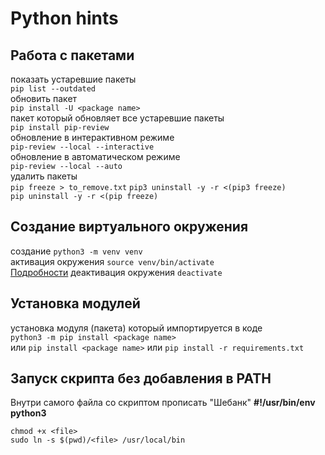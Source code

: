 # Python hints

## Работа с пакетами

показать устаревшие пакеты  
`pip list --outdated`  
обновить пакет  
`pip install -U <package name>`  
пакет который обновляет все устаревшие пакеты  
`pip install pip-review`  
обновление в интерактивном режиме  
`pip-review --local --interactive`  
обновление в автоматическом режиме  
`pip-review --local --auto`  
удалить пакеты  
`pip freeze > to_remove.txt`
`pip3 uninstall -y -r <(pip3 freeze)`  
`pip uninstall -y -r <(pip freeze)`

## Создание виртуального окружения

создание
`python3 -m venv venv`  
активация окружения
`source venv/bin/activate`  
[Подробности](https://docs.python.org/3/library/venv.html)
деактивация окружения
`deactivate`

## Установка модулей

установка модуля (пакета) который импортируется в коде  
`python3 -m pip install <package name>`  
или `pip install <package name>` или `pip install -r requirements.txt`

## Запуск скрипта без добавления в PATH

Внутри самого файла со скриптом прописать "Шебанк"
**#!/usr/bin/env python3**

`chmod +x <file>`  
`sudo ln -s $(pwd)/<file> /usr/local/bin`


